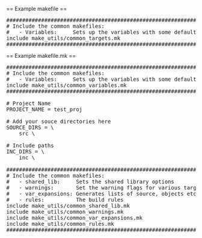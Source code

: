 == Example makefile ==

<pre>
#######################################################################
# Include the common makefiles:
#   - Variables:     Sets up the variables with some default values
include make_utils/common_targets.mk
#######################################################################
</pre>


== Example makefile.mk ==

<pre>
#######################################################################
# Include the common makefiles:
#   - Variables:     Sets up the variables with some default values
include make_utils/common_variables.mk
#######################################################################

# Project Name
PROJECT_NAME = test_proj

# Add your souce directories here
SOURCE_DIRS = \
	src \

# Include paths
INC_DIRS = \
	inc \

#######################################################################
# Include the common makefiles:
#   - shared_lib:     Sets the shared library options
#   - warnings:       Set the warning flags for various targets
#   - var_expansions: Generates lists of source, objects etc
#   - rules:          The build rules
include make_utils/common_shared_lib.mk
include make_utils/common_warnings.mk
include make_utils/common_var_expansions.mk
include make_utils/common_rules.mk
#######################################################################
</pre>
